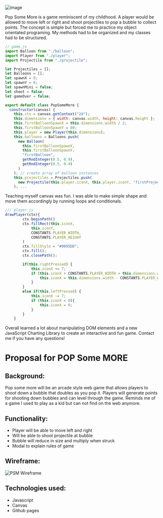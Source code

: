 ![image](https://user-images.githubusercontent.com/76965024/129233553-2c56e813-61dd-4970-80fc-7c1eadf60575.png)

Pop Some More is a game reminiscent of my childhood. A player would be allowed to move left or right and shoot projectiles to pop a bubble to collect points. The concept is simple but forced me to practice my object orientated programing. My methods had to be organized and my classes had to be structured. 
```javascript
// game.js
import Balloon from "./balloon";
import Player from "./player";
import Projectile from "./projectile";

let Projectiles = [];
let Balloons = [];
let spawnX = 0;
let spawnY = 0;
let spawnMini = false;
let shoot = false;
let gameOver = false;

export default class PopSomeMore {
  constructor(canvas) {
    this.ctx = canvas.getContext("2d");
    this.dimensions = { width: canvas.width, height: canvas.height };
    this.firstBalloonSpawnX = this.dimensions.width / 2;
    this.firstBalloonSpawnY = 80;
    this.player = new Player(this.dimensions);
    this.balloons = Balloons.push(
      new Balloon(
        this.firstBalloonSpawnX,
        this.firstBalloonSpawnY,
        "firstBalloon",
        getRndInteger(0.5, 0.9),
        getRndInteger(0.5, 0.9)
      )
    ); // create array of balloon instances
    this.projectiles = Projectiles.push(
      new Projectile(this.player.iconX, this.player.iconY, "firstProjectile")
    ); ...
```
Teaching myself canvas was fun. I was able to make simple shape and move them accordingly by running loops and conditionals. 

```javascript
/// player.js
drawPlayer(ctx){ 
        ctx.beginPath() 
        ctx.fillRect(this.iconX, 
            this.iconY, 
            CONSTANTS.PLAYER_WIDTH, 
            CONSTANTS.PLAYER_HEIGHT
        )
        ctx.fillStyle = "#0095DD";
        ctx.fill();
        ctx.closePath();

        if(this.rightPressed) {
            this.iconX += 7;
            if (this.iconX + CONSTANTS.PLAYER_WIDTH > this.dimensions.width){
                this.iconX = this.dimensions.width - CONSTANTS.PLAYER_WIDTH;
            }
        }
        else if(this.leftPressed) {
            this.iconX -= 7;
            if (this.iconX < 0){
                this.iconX = 0;
            }
        }
    }
 ```
 
 Overall learned a lot about manipulating DOM elements and a new JavaScript Charting Library to create an interactive and fun game. 
 Contact me if you have any questions!

# Proposal for POP Some MORE

## Background:
Pop some more will be an arcade style web game that allows players to shoot down a bubble that doubles as you pop it. Players will generate points for shooting down bubbles and can level through the game. Reminds me of a game I used to play as a kid but can not find on the web anymore. 

## Functionality: 
* Player will be able to move left and right 
* Will be able to shoot projectile at bubble
* Bubble will reduce in size and multiply when struck 
* Modal to explain rules of game 

## Wireframe: 
![PSM Wireframe](https://user-images.githubusercontent.com/76965024/120233918-d8fcf600-c224-11eb-98eb-8d0d6b4b8488.jpg)

## Technologies used: 
* Javascript 
* Canvas
* Github pages 

